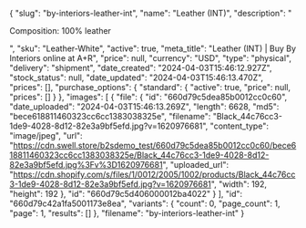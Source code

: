 {
  "slug": "by-interiors-leather-int",
  "name": "Leather (INT)",
  "description": "<p>Composition: 100% leather</p>",
  "sku": "Leather-White",
  "active": true,
  "meta_title": "Leather (INT) | Buy By Interiors online at A+R",
  "price": null,
  "currency": "USD",
  "type": "physical",
  "delivery": "shipment",
  "date_created": "2024-04-03T15:46:12.927Z",
  "stock_status": null,
  "date_updated": "2024-04-03T15:46:13.470Z",
  "prices": [],
  "purchase_options": {
    "standard": {
      "active": true,
      "price": null,
      "prices": []
    }
  },
  "images": [
    {
      "file": {
        "id": "660d79c5dea85b0012cc0c60",
        "date_uploaded": "2024-04-03T15:46:13.269Z",
        "length": 6628,
        "md5": "bece618811460323cc6cc1383038325e",
        "filename": "Black_44c76cc3-1de9-4028-8d12-82e3a9bf5efd.jpg?v=1620976681",
        "content_type": "image/jpeg",
        "url": "https://cdn.swell.store/b2sdemo_test/660d79c5dea85b0012cc0c60/bece618811460323cc6cc1383038325e/Black_44c76cc3-1de9-4028-8d12-82e3a9bf5efd.jpg%3Fv%3D1620976681",
        "uploaded_url": "https://cdn.shopify.com/s/files/1/0012/2005/1002/products/Black_44c76cc3-1de9-4028-8d12-82e3a9bf5efd.jpg?v=1620976681",
        "width": 192,
        "height": 192
      },
      "id": "660d79c5d406000012ba4022"
    }
  ],
  "id": "660d79c42a1fa5001173e8ea",
  "variants": {
    "count": 0,
    "page_count": 1,
    "page": 1,
    "results": []
  },
  "filename": "by-interiors-leather-int"
}